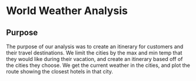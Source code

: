 # World Weather Analysis

## Purpose

The purpose of our analysis was to create an itinerary for customers and their travel destinations. We limit the cities by the max and min temp that they would like during their vacation, and create an itinerary based off of the cities they choose. We get the current weather in the cities, and plot the route showing the closest hotels in that city. 

